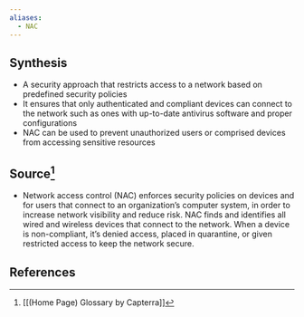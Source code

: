 ```yaml
---
aliases:
  - NAC
---
```

## Synthesis
- A security approach that restricts access to a network based on predefined security policies
- It ensures that only authenticated and compliant devices can connect to the network such as ones with up-to-date antivirus software and proper configurations
- NAC can be used to prevent unauthorized users or comprised devices from accessing sensitive resources
## Source[^1]
- Network access control (NAC) enforces security policies on devices and for users that connect to an organization’s computer system, in order to increase network visibility and reduce risk. NAC finds and identifies all wired and wireless devices that connect to the network. When a device is non-compliant, it’s denied access, placed in quarantine, or given restricted access to keep the network secure.
## References

[^1]: [[(Home Page) Glossary by Capterra]]
